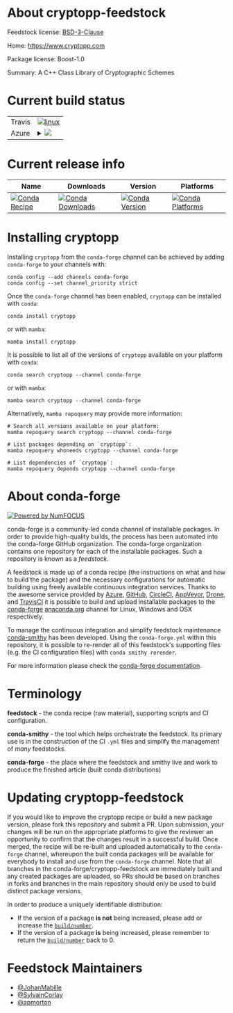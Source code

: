 About cryptopp-feedstock
========================

Feedstock license: [BSD-3-Clause](https://github.com/conda-forge/cryptopp-feedstock/blob/main/LICENSE.txt)

Home: https://www.cryptopp.com

Package license: Boost-1.0

Summary: A C++ Class Library of Cryptographic Schemes

Current build status
====================


<table><tr>
    <td>Travis</td>
    <td>
      <a href="https://app.travis-ci.com/conda-forge/cryptopp-feedstock">
        <img alt="linux" src="https://img.shields.io/travis/com/conda-forge/cryptopp-feedstock/main.svg?label=Linux">
      </a>
    </td>
  </tr>
    
  <tr>
    <td>Azure</td>
    <td>
      <details>
        <summary>
          <a href="https://dev.azure.com/conda-forge/feedstock-builds/_build/latest?definitionId=196&branchName=main">
            <img src="https://dev.azure.com/conda-forge/feedstock-builds/_apis/build/status/cryptopp-feedstock?branchName=main">
          </a>
        </summary>
        <table>
          <thead><tr><th>Variant</th><th>Status</th></tr></thead>
          <tbody><tr>
              <td>linux_64</td>
              <td>
                <a href="https://dev.azure.com/conda-forge/feedstock-builds/_build/latest?definitionId=196&branchName=main">
                  <img src="https://dev.azure.com/conda-forge/feedstock-builds/_apis/build/status/cryptopp-feedstock?branchName=main&jobName=linux&configuration=linux%20linux_64_" alt="variant">
                </a>
              </td>
            </tr><tr>
              <td>linux_aarch64</td>
              <td>
                <a href="https://dev.azure.com/conda-forge/feedstock-builds/_build/latest?definitionId=196&branchName=main">
                  <img src="https://dev.azure.com/conda-forge/feedstock-builds/_apis/build/status/cryptopp-feedstock?branchName=main&jobName=linux&configuration=linux%20linux_aarch64_" alt="variant">
                </a>
              </td>
            </tr><tr>
              <td>linux_ppc64le</td>
              <td>
                <a href="https://dev.azure.com/conda-forge/feedstock-builds/_build/latest?definitionId=196&branchName=main">
                  <img src="https://dev.azure.com/conda-forge/feedstock-builds/_apis/build/status/cryptopp-feedstock?branchName=main&jobName=linux&configuration=linux%20linux_ppc64le_" alt="variant">
                </a>
              </td>
            </tr><tr>
              <td>osx_64</td>
              <td>
                <a href="https://dev.azure.com/conda-forge/feedstock-builds/_build/latest?definitionId=196&branchName=main">
                  <img src="https://dev.azure.com/conda-forge/feedstock-builds/_apis/build/status/cryptopp-feedstock?branchName=main&jobName=osx&configuration=osx%20osx_64_" alt="variant">
                </a>
              </td>
            </tr><tr>
              <td>win_64</td>
              <td>
                <a href="https://dev.azure.com/conda-forge/feedstock-builds/_build/latest?definitionId=196&branchName=main">
                  <img src="https://dev.azure.com/conda-forge/feedstock-builds/_apis/build/status/cryptopp-feedstock?branchName=main&jobName=win&configuration=win%20win_64_" alt="variant">
                </a>
              </td>
            </tr>
          </tbody>
        </table>
      </details>
    </td>
  </tr>
</table>

Current release info
====================

| Name | Downloads | Version | Platforms |
| --- | --- | --- | --- |
| [![Conda Recipe](https://img.shields.io/badge/recipe-cryptopp-green.svg)](https://anaconda.org/conda-forge/cryptopp) | [![Conda Downloads](https://img.shields.io/conda/dn/conda-forge/cryptopp.svg)](https://anaconda.org/conda-forge/cryptopp) | [![Conda Version](https://img.shields.io/conda/vn/conda-forge/cryptopp.svg)](https://anaconda.org/conda-forge/cryptopp) | [![Conda Platforms](https://img.shields.io/conda/pn/conda-forge/cryptopp.svg)](https://anaconda.org/conda-forge/cryptopp) |

Installing cryptopp
===================

Installing `cryptopp` from the `conda-forge` channel can be achieved by adding `conda-forge` to your channels with:

```
conda config --add channels conda-forge
conda config --set channel_priority strict
```

Once the `conda-forge` channel has been enabled, `cryptopp` can be installed with `conda`:

```
conda install cryptopp
```

or with `mamba`:

```
mamba install cryptopp
```

It is possible to list all of the versions of `cryptopp` available on your platform with `conda`:

```
conda search cryptopp --channel conda-forge
```

or with `mamba`:

```
mamba search cryptopp --channel conda-forge
```

Alternatively, `mamba repoquery` may provide more information:

```
# Search all versions available on your platform:
mamba repoquery search cryptopp --channel conda-forge

# List packages depending on `cryptopp`:
mamba repoquery whoneeds cryptopp --channel conda-forge

# List dependencies of `cryptopp`:
mamba repoquery depends cryptopp --channel conda-forge
```


About conda-forge
=================

[![Powered by
NumFOCUS](https://img.shields.io/badge/powered%20by-NumFOCUS-orange.svg?style=flat&colorA=E1523D&colorB=007D8A)](https://numfocus.org)

conda-forge is a community-led conda channel of installable packages.
In order to provide high-quality builds, the process has been automated into the
conda-forge GitHub organization. The conda-forge organization contains one repository
for each of the installable packages. Such a repository is known as a *feedstock*.

A feedstock is made up of a conda recipe (the instructions on what and how to build
the package) and the necessary configurations for automatic building using freely
available continuous integration services. Thanks to the awesome service provided by
[Azure](https://azure.microsoft.com/en-us/services/devops/), [GitHub](https://github.com/),
[CircleCI](https://circleci.com/), [AppVeyor](https://www.appveyor.com/),
[Drone](https://cloud.drone.io/welcome), and [TravisCI](https://travis-ci.com/)
it is possible to build and upload installable packages to the
[conda-forge](https://anaconda.org/conda-forge) [anaconda.org](https://anaconda.org/)
channel for Linux, Windows and OSX respectively.

To manage the continuous integration and simplify feedstock maintenance
[conda-smithy](https://github.com/conda-forge/conda-smithy) has been developed.
Using the ``conda-forge.yml`` within this repository, it is possible to re-render all of
this feedstock's supporting files (e.g. the CI configuration files) with ``conda smithy rerender``.

For more information please check the [conda-forge documentation](https://conda-forge.org/docs/).

Terminology
===========

**feedstock** - the conda recipe (raw material), supporting scripts and CI configuration.

**conda-smithy** - the tool which helps orchestrate the feedstock.
                   Its primary use is in the construction of the CI ``.yml`` files
                   and simplify the management of *many* feedstocks.

**conda-forge** - the place where the feedstock and smithy live and work to
                  produce the finished article (built conda distributions)


Updating cryptopp-feedstock
===========================

If you would like to improve the cryptopp recipe or build a new
package version, please fork this repository and submit a PR. Upon submission,
your changes will be run on the appropriate platforms to give the reviewer an
opportunity to confirm that the changes result in a successful build. Once
merged, the recipe will be re-built and uploaded automatically to the
`conda-forge` channel, whereupon the built conda packages will be available for
everybody to install and use from the `conda-forge` channel.
Note that all branches in the conda-forge/cryptopp-feedstock are
immediately built and any created packages are uploaded, so PRs should be based
on branches in forks and branches in the main repository should only be used to
build distinct package versions.

In order to produce a uniquely identifiable distribution:
 * If the version of a package **is not** being increased, please add or increase
   the [``build/number``](https://docs.conda.io/projects/conda-build/en/latest/resources/define-metadata.html#build-number-and-string).
 * If the version of a package **is** being increased, please remember to return
   the [``build/number``](https://docs.conda.io/projects/conda-build/en/latest/resources/define-metadata.html#build-number-and-string)
   back to 0.

Feedstock Maintainers
=====================

* [@JohanMabille](https://github.com/JohanMabille/)
* [@SylvainCorlay](https://github.com/SylvainCorlay/)
* [@apmorton](https://github.com/apmorton/)

